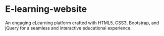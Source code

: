 # E-learning-website
An engaging eLearning platform crafted with HTML5, CSS3, Bootstrap, and jQuery for a seamless and interactive educational experience.
